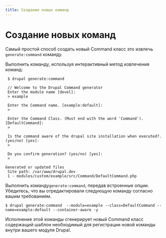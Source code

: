 ```yaml
---
title: Создание новых команд
---
```

# Создание новых команд

Самый простой способ создать новый Command класс это извлечь `generate:command` команду.

Выполнить команду, используя интерактивный метод извлечения команд: 
```
 $ drupal generate:command
 
 // Welcome to the Drupal Command generator
 Enter the module name [devel]:
 > example

 Enter the Command name. [example:default]:
 >

 Enter the Command Class. (Must end with the word 'Command'). [DefaultCommand]:
 >

 Is the command aware of the drupal site installation when executed?. (yes/no) [yes]:
 >

 Do you confirm generation? (yes/no) [yes]:
 >

Generated or updated files
 Site path: /var/www/drupal.dev
 1 - modules/custom/example/src/Command/DefaultCommand.php
```

Выполнить команду`generate:command`, передав встроенные опции. Убедитесь, что вы отредактировали следующую команду согласно вашим требованиям.

```
$ drupal generate:command  --module=example --class=DefaultCommand --name=example:default --container-aware -y
```
Исполнение этой команды сгенерирует новый Command класс содержащий шаблон необходимый для регистрации новой команды внутри вашего модуля Drupal.
